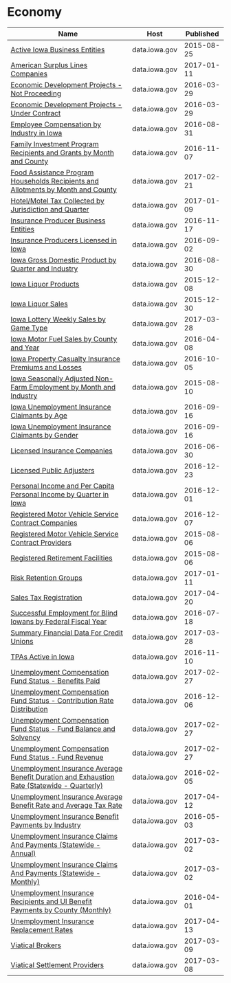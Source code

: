 # Economy

Name | Host | Published
---- | ---- | ---------
[Active Iowa Business Entities](../datasets/ez5t-3qay.md) | data.iowa.gov | 2015-08-25
[American Surplus Lines Companies](../datasets/hn22-e382.md) | data.iowa.gov | 2017-01-11
[Economic Development Projects - Not Proceeding](../datasets/5fqa-vy76.md) | data.iowa.gov | 2016-03-29
[Economic Development Projects - Under Contract](../datasets/g6gr-2p55.md) | data.iowa.gov | 2016-03-29
[Employee Compensation by Industry in Iowa](../datasets/yrss-ncc4.md) | data.iowa.gov | 2016-08-31
[Family Investment Program Recipients and Grants by Month and County](../datasets/79c3-mzyc.md) | data.iowa.gov | 2016-11-07
[Food Assistance Program Households Recipients and Allotments by Month and County](../datasets/nqiw-f9td.md) | data.iowa.gov | 2017-02-21
[Hotel/Motel Tax Collected by Jurisdiction and Quarter](../datasets/tstj-qymt.md) | data.iowa.gov | 2017-01-09
[Insurance Producer Business Entities](../datasets/2k8x-8uay.md) | data.iowa.gov | 2016-11-17
[Insurance Producers Licensed in Iowa](../datasets/n4cc-vqyk.md) | data.iowa.gov | 2016-09-02
[Iowa Gross Domestic Product by Quarter and Industry](../datasets/f2xe-wr7z.md) | data.iowa.gov | 2016-08-30
[Iowa Liquor Products](../datasets/gckp-fe7r.md) | data.iowa.gov | 2015-12-08
[Iowa Liquor Sales](../datasets/m3tr-qhgy.md) | data.iowa.gov | 2015-12-30
[Iowa Lottery Weekly Sales by Game Type](../datasets/2zsw-fax5.md) | data.iowa.gov | 2017-03-28
[Iowa Motor Fuel Sales by County and Year](../datasets/hbwp-wys3.md) | data.iowa.gov | 2016-04-08
[Iowa Property Casualty Insurance Premiums and Losses](../datasets/inub-pueg.md) | data.iowa.gov | 2016-10-05
[Iowa Seasonally Adjusted Non-Farm Employment by Month and Industry](../datasets/sxz8-4swt.md) | data.iowa.gov | 2015-08-10
[Iowa Unemployment Insurance Claimants by Age](../datasets/7uss-66ak.md) | data.iowa.gov | 2016-09-16
[Iowa Unemployment Insurance Claimants by Gender](../datasets/t92x-wtrh.md) | data.iowa.gov | 2016-09-16
[Licensed Insurance Companies](../datasets/tzrk-47xh.md) | data.iowa.gov | 2016-06-30
[Licensed Public Adjusters](../datasets/rw5w-dmcr.md) | data.iowa.gov | 2016-12-23
[Personal Income and Per Capita Personal Income by Quarter in Iowa](../datasets/vm3e-atwp.md) | data.iowa.gov | 2016-12-01
[Registered Motor Vehicle Service Contract Companies](../datasets/j78q-bdp3.md) | data.iowa.gov | 2016-12-07
[Registered Motor Vehicle Service Contract Providers](../datasets/hbfc-v9c2.md) | data.iowa.gov | 2015-08-06
[Registered Retirement Facilities](../datasets/cvnj-m3t8.md) | data.iowa.gov | 2015-08-06
[Risk Retention Groups](../datasets/cf7c-3u72.md) | data.iowa.gov | 2017-01-11
[Sales Tax Registration](../datasets/qxyi-45qt.md) | data.iowa.gov | 2017-04-20
[Successful Employment for Blind Iowans by Federal Fiscal Year](../datasets/twt2-zx5z.md) | data.iowa.gov | 2016-07-18
[Summary Financial Data For Credit Unions](../datasets/5hvp-6496.md) | data.iowa.gov | 2017-03-28
[TPAs Active in Iowa](../datasets/u8cp-3zup.md) | data.iowa.gov | 2016-11-10
[Unemployment Compensation Fund Status - Benefits Paid](../datasets/bbux-m3a4.md) | data.iowa.gov | 2017-02-27
[Unemployment Compensation Fund Status - Contribution Rate Distribution](../datasets/88ph-pwv8.md) | data.iowa.gov | 2016-12-06
[Unemployment Compensation Fund Status - Fund Balance and Solvency](../datasets/csji-bia6.md) | data.iowa.gov | 2017-02-27
[Unemployment Compensation Fund Status - Fund Revenue](../datasets/g3t8-4ct5.md) | data.iowa.gov | 2017-02-27
[Unemployment Insurance Average Benefit Duration and Exhaustion Rate (Statewide - Quarterly)](../datasets/j24u-74an.md) | data.iowa.gov | 2016-02-05
[Unemployment Insurance Average Benefit Rate and Average Tax Rate](../datasets/a6wr-r836.md) | data.iowa.gov | 2017-04-12
[Unemployment Insurance Benefit Payments by Industry](../datasets/b38f-jgn3.md) | data.iowa.gov | 2016-05-03
[Unemployment Insurance Claims And Payments (Statewide - Annual)](../datasets/rmcb-sifx.md) | data.iowa.gov | 2017-03-02
[Unemployment Insurance Claims And Payments (Statewide - Monthly)](../datasets/jpje-kkb9.md) | data.iowa.gov | 2017-03-02
[Unemployment Insurance Recipients and UI Benefit Payments by County (Monthly)](../datasets/aeyn-twxp.md) | data.iowa.gov | 2016-04-01
[Unemployment Insurance Replacement Rates](../datasets/4hiw-uacc.md) | data.iowa.gov | 2017-04-13
[Viatical Brokers](../datasets/feh3-5evi.md) | data.iowa.gov | 2017-03-09
[Viatical Settlement Providers](../datasets/pdbp-h6yh.md) | data.iowa.gov | 2017-03-08

